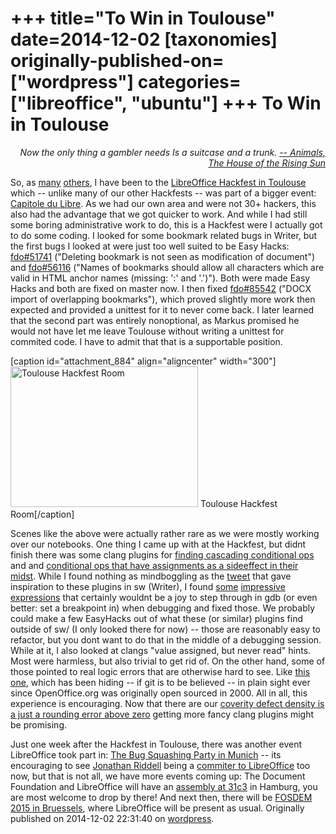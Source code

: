 +++
title="To Win in Toulouse"
date=2014-12-02
[taxonomies]
originally-published-on=["wordpress"]
categories=["libreoffice", "ubuntu"]
+++
To Win in Toulouse
==================

<p style="text-align:right;"><em>Now the only thing a gambler needs</em>
<em>Is a suitcase and a trunk.</em>
<a href="https://www.youtube.com/watch?v=iv19EocP6TM"><em>-- Animals, The House of the Rising Sun</em></a></p>
<p style="text-align:left;">So, as <a href="http://lefevre00.wordpress.com/2014/11/17/back-from-toulouse/">many</a> <a href="https://people.gnome.org/~michael/blog/2014-11-15.html">others</a>, I have been to the <a href="https://wiki.documentfoundation.org/Hackfest/Toulouse2014">LibreOffice Hackfest in Toulouse</a> which -- unlike many of our other Hackfests -- was part of a bigger event: <a href="http://2014.capitoledulibre.org/">Capitole du Libre</a>. As we had our own area and were not 30+ hackers, this also had the advantage that we got quicker to work. And while I had still some boring administrative work to do, this is a Hackfest were I actually got to do some coding. I looked for some bookmark related bugs in Writer, but the first bugs I looked at were just too well suited to be Easy Hacks: <a href="https://bugs.freedesktop.org/show_bug.cgi?id=51741">fdo#51741</a> ("Deleting bookmark is not seen as modification of document") and <a href="https://bugs.freedesktop.org/show_bug.cgi?id=56116">fdo#56116</a> ("<span id="summary_alias_container"><span id="short_desc_nonedit_display">Names of bookmarks should allow all characters which are valid in HTML anchor names (missing: ':' and '.')"). Both were made Easy Hacks and both are fixed on master now.</span></span> I then fixed <a href="https://bugs.libreoffice.org/show_bug.cgi?id=85542">fdo#85542</a> ("DOCX import of overlapping bookmarks"), which proved slightly more work then expected and provided a unittest for it to never come back. I later learned that the second part was entirely nonoptional, as Markus promised he would not have let me leave Toulouse without writing a unittest for commited code. I have to admit that that is a supportable position.</p>


[caption id="attachment_884" align="aligncenter" width="300"]<a href="https://skyfromme.files.wordpress.com/2014/12/24-11-14-2.jpg"><img class="size-medium wp-image-884" src="https://skyfromme.files.wordpress.com/2014/12/24-11-14-2.jpg?w=300" alt="Toulouse Hackfest Room" width="300" height="225" /></a> Toulouse Hackfest Room[/caption]

Scenes like the above were actually rather rare as we were mostly working over our notebooks. One thing I came up with at the Hackfest, but didnt finish there was some clang plugins for <a href="https://gerrit.libreoffice.org/gitweb?p=core.git;a=commitdiff;h=b736204f3ba6ee9813ae109071c9d442c2fb2219;hp=58ce60da28b019be3dcf52c6b9fc51b91361137e">finding cascading conditional ops</a> and and <a href="https://gerrit.libreoffice.org/gitweb?p=core.git;a=commitdiff;h=6e226f5ed86efe942d5c49112e2115a70203edce;hp=395d6a96aaee78abc5c4316e010df1e8c05ceca7">conditional ops that have assignments as a sideeffect in their midst</a>. While I found nothing as mindboggling as the <a href="https://twitter.com/JohnLaTwC/status/513735970244411392">tweet</a> that gave inspiration to these plugins in sw (Writer), I found <a href="https://gerrit.libreoffice.org/gitweb?p=core.git;a=blob;f=sw/source/core/txtnode/thints.cxx;h=5ec497a734d78dae96c7e456ccad252f7f3bca62#l3411">some</a> <a href="https://gerrit.libreoffice.org/gitweb?p=core.git;a=blob;f=sw/source/core/access/accfrmobjmap.hxx;h=ac2331597f6f5ea8e1447edc04cd1bfec86f436a#l59">impressive</a> <a href="https://gerrit.libreoffice.org/gitweb?p=core.git;a=blob;f=sw/source/core/doc/DocumentContentOperationsManager.cxx;h=6955cde6edd79a530513ac8e7db2a203265405dc#l3205">expressions</a> that certainly wouldnt be a joy to step through in gdb (or even better: set a breakpoint in) when debugging and fixed those. We probably could make a few EasyHacks out of what these (or similar) plugins find outside of sw/ (I only looked there for now) -- those are reasonably easy to refactor, but you dont want to do that in the middle of a debugging session. While at it, I also looked at clangs "value assigned, but never read" hints. Most were harmless, but also trivial to get rid of. On the other hand, some of those pointed to real logic errors that are otherwise hard to see. Like <a href="https://gerrit.libreoffice.org/gitweb?p=core.git;a=commitdiff;h=c5f02f7d8c9bc85a65d1952b9998888bd6c9f520">this one</a>, which has been hiding -- if git is to be believed -- in plain sight ever since OpenOffice.org was originally open sourced in 2000. All in all, this experience is encouraging. Now that there are our <a href="http://caolanm.blogspot.co.uk/2014/11/libreoffice-coverity-defect-density-000.html">coverity defect density is a just a rounding error above zero</a> getting more fancy clang plugins might be promising.

Just one week after the Hackfest in Toulouse, there was another event LibreOffice took part in: <a href="http://blog.geekaliens.com/2014/11/awesome-bsp-in-munchen/">The Bug Squashing Party in Munich</a> -- its encouraging to see <a href="http://jriddell.org/2014/11/23/junior-job-breeze-icon-theme-for-libreoffice/">Jonathan Riddell</a> being a <a href="https://gerrit.libreoffice.org/#/q/owner:%22Jonathan+Riddell%22,n,z">commiter to LibreOffice</a> too now, but that is not all, we have more events coming up: The Document Foundation and LibreOffice will have an <a href="https://events.ccc.de/congress/2014/wiki/Static:Assemblies">assembly at 31c3</a> in Hamburg, you are most welcome to drop by there! And next then, there will be <a href="https://fosdem.org/2015/">FOSDEM 2015 in Bruessels</a>, where LibreOffice will be present as usual.
Originally published on 2014-12-02 22:31:40 on [wordpress](https://skyfromme.wordpress.com/2014/12/02/to-win-in-toulouse/).

